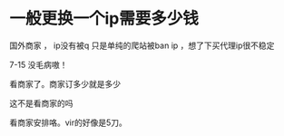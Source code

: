 # 一般更换一个ip需要多少钱


国外商家 ， ip没有被q 只是单纯的爬站被ban ip ，想了下买代理ip很不稳定 

7-15 没毛病嗷！

看商家了。商家订多少就是多少<img src="static/image/smiley/default/lol.gif" smilieid="12" border="0" alt="" /><br />


这不是看商家的吗<img id="aimg_yC73x" onclick="zoom(this, this.src, 0, 0, 0)" class="zoom" src="https://cdn.jsdelivr.net/gh/hishis/forum-master/public/images/patch.gif" onmouseover="img_onmouseoverfunc(this)" onload="thumbImg(this)" border="0" alt="" />

看商家安排咯。vir的好像是5刀。
